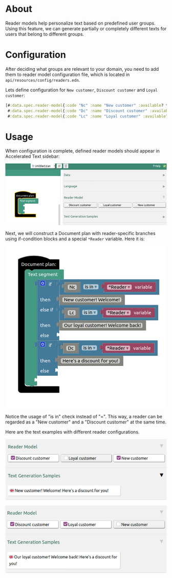 # About

Reader models help personalize text based on predefined user groups. Using this feature, we can generate partially or completely different texts for users that belong to different groups.

# Configuration

After deciding what groups are relevant to your domain, you need to add them to reader model configuration file, which is located in `api/resources/config/readers.edn`.

Lets define configuration for `New customer`, `Discount customer` and `Loyal customer`:
```clojure
[#:data.spec.reader-model{:code "Nc" :name "New customer" :available? true}
 #:data.spec.reader-model{:code "Dc" :name "Discount customer" :available? true}
 #:data.spec.reader-model{:code "Lc" :name "Loyal customer" :available? true}]
```

# Usage

When configuration is complete, defined reader models should appear in Accelerated Text sidebar:

![reader-model-sidebar](assets/sidebar/reader-model.png)

Next, we will construct a Document plan with reader-specific branches using if-condition blocks and a special `*Reader` variable. Here it is:

![reader-model-doc-plan](assets/examples/reader-model-doc-plan.png)

Notice the usage of "is in" check instead of "=". This way, a reader can be regarded as a "New customer" and a "Discount customer" at the same time.

Here are the text examples with different reader configurations.

![reader-model-doc-plan](assets/examples/reader-model-example-1.png)

![reader-model-doc-plan](assets/examples/reader-model-example-2.png)
